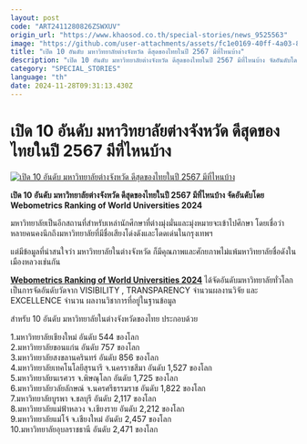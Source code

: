 ```yaml
---
layout: post
code: "ART2411280826ZSWXUV"
origin_url: "https://www.khaosod.co.th/special-stories/news_9525563"
image: "https://github.com/user-attachments/assets/fc1e0169-40ff-4a03-8a59-08dbb15edd62"
title: "เปิด 10 อันดับ มหาวิทยาลัยต่างจังหวัด ดีสุดของไทยในปี 2567 มีที่ไหนบ้าง"
description: "เปิด 10 อันดับ มหาวิทยาลัยต่างจังหวัด ดีสุดของไทยในปี 2567 มีที่ไหนบ้าง จัดอันดับโดย Webometrics Ranking of World Universities 2024"
category: "SPECIAL_STORIES"
language: "th"
date: 2024-11-28T09:31:13.430Z
---
```


# เปิด 10 อันดับ มหาวิทยาลัยต่างจังหวัด ดีสุดของไทยในปี 2567 มีที่ไหนบ้าง

[![เปิด 10 อันดับ มหาวิทยาลัยต่างจังหวัด ดีสุดของไทยในปี 2567 มีที่ไหนบ้าง](https://www.khaosod.co.th/wpapp/uploads/2024/11/university5448-2.jpg "เปิด 10 อันดับ มหาวิทยาลัยต่างจังหวัด ดีสุดของไทยในปี 2567 มีที่ไหนบ้าง")](https://www.khaosod.co.th/wpapp/uploads/2024/11/university5448-2.jpg)

**เปิด 10 อันดับ มหาวิทยาลัยต่างจังหวัด ดีสุดของไทยในปี 2567 มีที่ไหนบ้าง จัดอันดับโดย Webometrics Ranking of World Universities 2024**

มหาวิทยาลัยเป็นอีกสถานที่สำหรับเหล่านักศึกษาที่ต่างมุ่งมั่นและมุ่งหมายจะเข้าไปศึกษา โดยเชื่อว่าหลายคนคงนึกถึงมหาวิทยาลัยที่มีชื่อเสียงโด่งดังและโดดเด่นในกรุงเทพฯ

แต่มีข้อมูลที่น่าสนใจว่า มหาวิทยาลัยในต่างจังหวัด ก็มีคุณภาพและศักยภาพไม่แพ้มหาวิทยาลัยชื่อดังในเมืองหลวงเช่นกัน

[**Webometrics Ranking of World Universities 2024**](https://www.webometrics.info/en/WORLD?page=5) ได้จัดอันดับมหาวิทยาลัยทั่วโลก เป็นการจัดอันดับวัดจาก VISIBILITY , TRANSPARENCY จำนวนผลงานวิจัย และ EXCELLENCE จำนวน ผลงานวิชาการที่อยู่ในฐานข้อมูล

สำหรับ 10 อันดับ มหาวิทยาลัยในต่างจังหวัดของไทย ประกอบด้วย

1.มหาวิทยาลัยเชียงใหม่ อันดับ 544 ของโลก  
2.มหาวิทยาลัยขอนแก่น อันดับ 757 ของโลก  
3.มหาวิทยาลัยสงขลานครินทร์ อันดับ 856 ของโลก  
4.มหาวิทยาลัยเทคโนโลยีสุรนารี จ.นครราชสีมา อันดับ 1,527 ของโลก  
5.มหาวิทยาลัยนเรศวร จ.พิษณุโลก อันดับ 1,725 ของโลก  
6.มหาวิทยาลัยวลัยลักษณ์ จ.นครศรีธรรมราช อันดับ 1,822 ของโลก  
7.มหาวิทยาลัยบูรพา จ.ชลบุรี อันดับ 2,117 ของโลก  
8.มหาวิทยาลัยแม่ฟ้าหลวง จ.เชียงราย อันดับ 2,212 ของโลก  
9.มหาวิทยาลัยแม่โจ้ จ.เชียงใหม่ อันดับ 2,457 ของโลก  
10.มหาวิทยาลัยอุบลราชธานี อันดับ 2,471 ของโลก